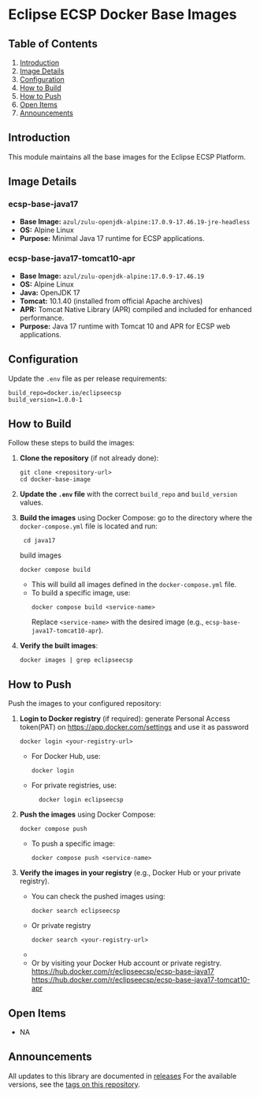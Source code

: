 # Eclipse ECSP Docker Base Images

## Table of Contents

1. [Introduction](#introduction)
2. [Image Details](#image-details)
3. [Configuration](#configuration)
4. [How to Build](#how-to-build)
5. [How to Push](#how-to-push)
6. [Open Items](#open-items)
7. [Announcements](#Announcements)

## Introduction

This module maintains all the base images for the Eclipse ECSP Platform.

## Image Details

### ecsp-base-java17

- **Base Image:** `azul/zulu-openjdk-alpine:17.0.9-17.46.19-jre-headless`
- **OS:** Alpine Linux
- **Purpose:** Minimal Java 17 runtime for ECSP applications.

### ecsp-base-java17-tomcat10-apr

- **Base Image:** `azul/zulu-openjdk-alpine:17.0.9-17.46.19`
- **OS:** Alpine Linux
- **Java:** OpenJDK 17
- **Tomcat:** 10.1.40 (installed from official Apache archives)
- **APR:** Tomcat Native Library (APR) compiled and included for enhanced performance.
- **Purpose:** Java 17 runtime with Tomcat 10 and APR for ECSP web applications.

## Configuration

Update the `.env` file as per release requirements:

```
build_repo=docker.io/eclipseecsp
build_version=1.0.0-1
```

## How to Build

Follow these steps to build the images:

1. **Clone the repository** (if not already done):

   ```
   git clone <repository-url>
   cd docker-base-image
   ```

2. **Update the `.env` file** with the correct `build_repo` and `build_version` values.

3. **Build the images** using Docker Compose:
   go to the directory where the `docker-compose.yml` file is located and run:
   ```shell
    cd java17
   ```
   build images
   ```shell
   docker compose build
   ```

   - This will build all images defined in the `docker-compose.yml` file.
   - To build a specific image, use:
     ```shell
     docker compose build <service-name>
     ```
     Replace `<service-name>` with the desired image (e.g., `ecsp-base-java17-tomcat10-apr`).

4. **Verify the built images**:

   ```shell
   docker images | grep eclipseecsp
   ```

## How to Push

Push the images to your configured repository:

1. **Login to Docker registry** (if required):
   generate Personal Access token(PAT) on https://app.docker.com/settings
   and use it as password
   ```shell
   docker login <your-registry-url>
   ```
    - For Docker Hub, use:
      ```shell
      docker login
      ```
    - For private registries, use:
      ```shell
        docker login eclipseecsp
        ```
2. **Push the images** using Docker Compose:

   ```shell
   docker compose push
   ```

   - To push a specific image:
     ```shell
     docker compose push <service-name>
     ```

3. **Verify the images in your registry** (e.g., Docker Hub or your private registry).
    - You can check the pushed images using:
      ```shell
      docker search eclipseecsp
      ```
    - Or private registry
      ```shell
      docker search <your-registry-url>
      ```
    - 
    - Or by visiting your Docker Hub account or private registry.
       https://hub.docker.com/r/eclipseecsp/ecsp-base-java17
       https://hub.docker.com/r/eclipseecsp/ecsp-base-java17-tomcat10-apr

## Open Items

- NA

## Announcements

All updates to this library are documented in [releases](../../releases)
For the available versions, see the [tags on this repository](../../tags).
